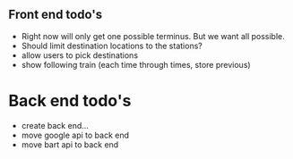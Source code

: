 ## Front end todo's
- Right now will only get one possible terminus. But we want all possible. 
- Should limit destination locations to the stations?
- allow users to pick destinations
- show following train (each time through times, store previous)

# Back end todo's
- create back end...
- move google api to back end
- move bart api to back end
